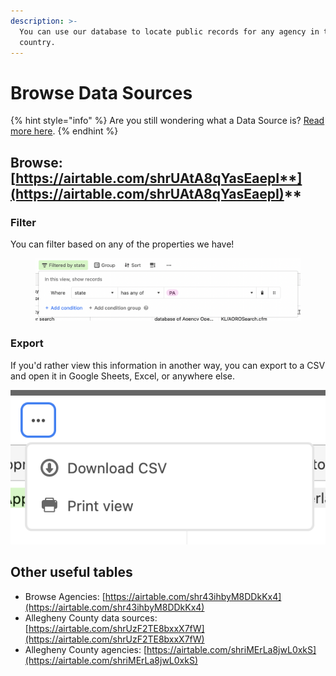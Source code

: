 ```yaml
---
description: >-
  You can use our database to locate public records for any agency in the
  country.
---
```


# Browse Data Sources

{% hint style="info" %}
Are you still wondering what a Data Source is? [Read more here](what-is-a-data-source.md).
{% endhint %}

## Browse: [**https://airtable.com/shrUAtA8qYasEaepI**](https://airtable.com/shrUAtA8qYasEaepI)****

### Filter

You can filter based on any of the properties we have!

<figure><img src="../../.gitbook/assets/Screen Shot 2022-12-21 at 12.10.00 PM.png" alt=""><figcaption></figcaption></figure>

### Export

If you'd rather view this information in another way, you can export to a CSV and open it in Google Sheets, Excel, or anywhere else.

![You can quickly download a CSV using the triple-dot button in the top bar.](<../../.gitbook/assets/Screen Shot 2022-08-22 at 12.09.38 PM.png>)

## Other useful tables

* Browse Agencies: [https://airtable.com/shr43ihbyM8DDkKx4](https://airtable.com/shr43ihbyM8DDkKx4)
* Allegheny County data sources: [https://airtable.com/shrUzF2TE8bxxX7fW](https://airtable.com/shrUzF2TE8bxxX7fW)
* Allegheny County agencies: [https://airtable.com/shriMErLa8jwL0xkS](https://airtable.com/shriMErLa8jwL0xkS)
